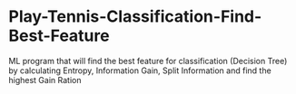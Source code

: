 # Play-Tennis-Classification-Find-Best-Feature
ML program that will find the best feature for classification (Decision Tree) by calculating Entropy, Information Gain, Split Information and find the highest Gain Ration
